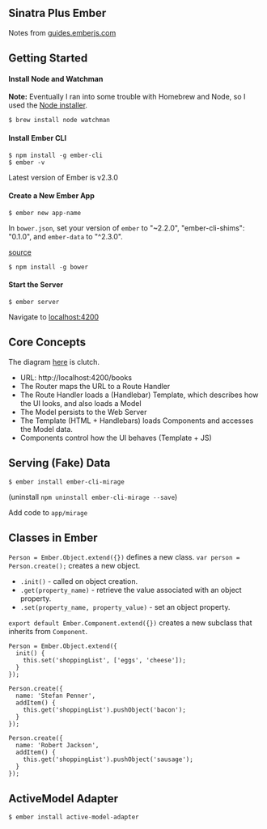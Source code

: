 ## Sinatra Plus Ember

Notes from [guides.emberjs.com](https://guides.emberjs.com/v2.2.0/)

## Getting Started

#### Install Node and Watchman

**Note:** Eventually I ran into some trouble with Homebrew and Node, so I used the [Node installer](https://nodejs.org/en/).

```
$ brew install node watchman
```

#### Install Ember CLI

```
$ npm install -g ember-cli
$ ember -v
```

Latest version of Ember is v2.3.0

#### Create a New Ember App

```
$ ember new app-name
```

In `bower.json`, set your version of `ember` to "~2.2.0", "ember-cli-shims": "0.1.0", and `ember-data` to "^2.3.0".

[source](http://emberjs.com/blog/2016/01/12/ember-data-2-3-released.html#toc_changes-in-ember-data-2-3)

```
$ npm install -g bower
```

#### Start the Server

```
$ ember server
```

Navigate to [localhost:4200](http://localhost:4200/)

## Core Concepts

The diagram [here](https://guides.emberjs.com/v2.2.0/getting-started/core-concepts/) is clutch.

* URL: http://localhost:4200/books
* The Router maps the URL to a Route Handler
* The Route Handler loads a (Handlebar) Template, which describes how the UI looks, and also loads a Model
* The Model persists to the Web Server
* The Template (HTML + Handlebars) loads Components and accesses the Model data.
* Components control how the UI behaves (Template + JS)

## Serving (Fake) Data

```
$ ember install ember-cli-mirage
```

(uninstall `npm uninstall ember-cli-mirage --save`)

Add code to `app/mirage`

## Classes in Ember

`Person = Ember.Object.extend({})` defines a new class.
`var person = Person.create();` creates a new object.
  * `.init()` - called on object creation.
  * `.get(property_name)` - retrieve the value associated with an object property.
  * `.set(property_name, property_value)` - set an object property.

`export default Ember.Component.extend({})` creates a new subclass that inherits from `Component`.

```
Person = Ember.Object.extend({
  init() {
    this.set('shoppingList', ['eggs', 'cheese']);
  }
});

Person.create({
  name: 'Stefan Penner',
  addItem() {
    this.get('shoppingList').pushObject('bacon');
  }
});

Person.create({
  name: 'Robert Jackson',
  addItem() {
    this.get('shoppingList').pushObject('sausage');
  }
});
```

## ActiveModel Adapter

```
$ ember install active-model-adapter
```
